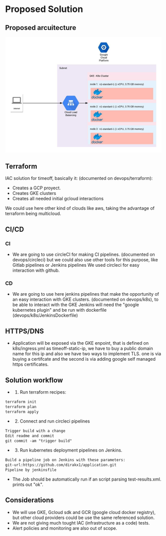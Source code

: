 # Proposed Solution 

## Proposed arcuitecture
![](app.jpeg)

## Terraform 

IAC solution for timeoff, basically it: (documented on devops/terraform):

* Creates a GCP proyect.
* Creates GKE clusters
* Creates all needed initial gcloud interactions

We could use here other kind of clouds like aws, taking the advantage of terraform being multicloud.  

## CI/CD

### CI
* We are going to use circleCI for making CI pipelines. (documented on devops/circleci)
but we could also use other tools for this purpose, like Gitlab pipelines or Jenkins pipelines
We used circleci  for easy interaction with github.

### CD 

* We are going to use here jenkins pipelines that make the opportunity of an easy interaction 
with GKE clusters. (documented on devops/k8s), to be able to interact with the GKE Jenkins will 
need the "google kubernetes plugin" and be run with dockerfile (devops/k8s/JenkinsDockerfile)

## HTTPS/DNS

* Application will be exposed via the GKE enpoint, that is defined on k8s/ingress.yml as
timeoff-static-ip, we have to buy a public domain name for this ip and also we have two ways to implement
TLS. one is via buying a certifcate and the second is via adding google self managed https certificates.  

## Solution workflow

* 1. Run terraform recipes:
````
terraform init 
terraform plan
terraform apply
````
* 2. Connect and run circleci pipelines
````
Trigger build with a change 
Edit readme and commit 
git commit -am "trigger build" 
````

* 3. Run kubernetes deployment pipelines on Jenkins. 
````
Build a pipeline job on Jenkins with these parameters:
git-url:https://github.com/dirakx1/application.git
Pipeline by jenkinsfile
````
* The Job should be automatically run if an script parsing test-results.xml. prints out "ok". 

## Considerations

* We will use GKE, Gcloud sdk and GCR (google cloud docker registry), but other cloud providers could be use the same 
referenced solution. 
* We are not giving much tought IAC (infrastructure as a code) tests.
* Alert policies and monitoring are also out of scope. 
